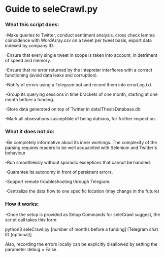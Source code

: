 # Guide to seleCrawl.py

### What this script does:  

  -Make queries to Twitter, conduct sentiment analysis, cross check lemma coincidence with WordArray.csv on a tweet per tweet basis, export data indexed by company ID.  
  
  -Ensure that every single tweet in scope is taken into account, in detriment of speed and memory.  
  
  -Ensure that no error returned by the intepreter interfieres with a correct functioning (avoid data leaks and corruption).  
  
  -Notify of errors using a Telegram bot and record them into errorLog.txt.  
  
  -Group its querying sessions in time brackets of one month, starting at one month before a funding.  
  
  -Store data generated on top of Twitter in data/ThesisDatabase.db  
  
  -Mark all obsevations susceptible of being dubious, for further inspection.
  
  
 ### What it does not do:  

  -Be completely informative about its inner workings. The complexity of the parsing requires readers to be well acquainted with Selenium and Twitter's behaviour  
  
  -Run smoothlessly without sporadic exceptions that cannot be handled.  
  
  -Guarantee its autonomy in front of persistent errors.  
  
  -Support remote troubleshooting through Telegram.  
  
  -Centralize the data flow to one specific location (may change in the future)
  
  
  ### How it works:  
  
  
  -Once the setup is provided as Setup Commands for seleCrawl suggest, the script call takes this form:  
  
  
  python3 seleCrawl.py [number of months before a funding] [Telegram chat ID (optional)]  
  
  
  
  Also, recording the errors locally can be explicitly disallowed by setting the parameter debug = False.  
  
